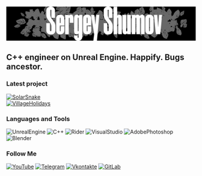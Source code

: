 ![Header](https://github.com/Sark0Z1/sark0z1/blob/main/assets/PNameGit.png)

## C++ engineer on Unreal Engine. Happify. Bugs ancestor. 

### Latest project
[![SolarSnake](https://img.shields.io/badge/-Casual%20classic%20game%20%22Snake%22%20--%20Solar%20Snake-090909?style=for-the-badge&logo=C%2b%2b&logoColor=blue)](https://github.com/Sark0Z1/SolarSnake) <br>
[![VillageHolidays](https://img.shields.io/badge/-Casual%20classic%20game%20%22Arkanoid%22%20--%20Village_Holidays%20-090909?style=for-the-badge&logo=unrealengine)](https://github.com/Sark0Z1/VillageHolidays)

### Languages and Tools
![UnrealEngine](https://img.shields.io/badge/-Unreal_Engine-090909?style=for-the-badge&logo=unrealengine)
![C++](https://img.shields.io/badge/-C++-090909?style=for-the-badge&logo=C%2b%2b&logoColor=blue)
![Rider](https://img.shields.io/badge/-Rider-090909?style=for-the-badge&logo=Rider)
![VisualStudio](https://img.shields.io/badge/-Visual_Studio-090909?style=for-the-badge&logo=VisualStudio)
![AdobePhotoshop](https://img.shields.io/badge/-Adobe_Photoshop-090909?style=for-the-badge&logo=AdobePhotoshop)
![Blender](https://img.shields.io/badge/-Blender-090909?style=for-the-badge&logo=Blender)

### Follow Me
[![YouTube](https://img.shields.io/badge/-YouTube-090909?style=for-the-badge&logo=YouTube&logoColor=FF0000)](https://www.youtube.com/channel/UCshpJpIZ5xJyjKGc8NAsvVQ)
[![Telegram](https://img.shields.io/badge/-Telegram-090909?style=for-the-badge&logo=Telegram)](https://t.me/s_shumov)
[![Vkontakte](https://img.shields.io/badge/-Vkontakte-090909?style=for-the-badge&logo=Vk&&logoColor=blue)](https://vk.com/sermosqa)
[![GitLab](https://img.shields.io/badge/-GitLab-090909?style=for-the-badge&logo=GitLab)](https://gitlab.com/Shum_Shulum)